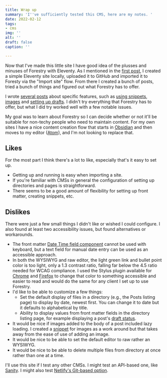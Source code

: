 ```yaml
---
title: Wrap up
summary: 'I''ve sufficiently tested this CMS, here are my notes. '
date: 2022-02-12
tags:
- cms
img: ''
alt: ''
draft: false
caption: ''

---
```

Now that I've made this little site I have good idea of the plusses and minuses of Forestry with Eleventy. As I mentioned in the [first post](/posts/kicking-it-off), I created a simple Eleventy site locally, uploaded it to GitHub and imported it to Foresty via the "Import site" flow. From there I created a bunch of posts, tried a bunch of things and figured out what Forestry has to offer.

I wrote [several posts](/posts/) about specific features, such as [using snippets](/posts/snippets), [images](/posts/images) and [setting up drafts](/posts/drafts). I didn't try everything that Forestry has to offer, but what I did try worked well with a few notable issues.

My goal was to learn about Forestry so I can decide whether or not it'll be suitable for non-techy people who need to maintain content. For my own sites I have a nice content creation flow that starts in [Obsidian](https://obsidian.md) and then moves to my editor ([Atom](https://atom.io)), and I'm not looking to replace that.

## Likes

For the most part I think there's a lot to like, especially that's it easy to set up.

* Getting up and running is easy when importing a site.
* If you're familiar with CMSs in general the configuration of setting up directories and pages is straightforward.
* There seems to be a good amount of flexibility for setting up front matter, creating snippets, etc.

## Dislikes

There were just a few small things I didn't like or wished I could configure. I also found at least two accessibility issues, but found alternatives or workarounds.

* The front matter [Date Time field component](/posts/date-field/) cannot be used with keyboard, but a text field for manual date entry can be used as an accessible approach.
* In both the WYSIWYG and raw editor, the light green link and bullet point color is too light, only a 1.3 contrast ratio, falling far below the 4.5 ratio needed for WCAG compliance. I used the Stylus plugin available for [Chrome](https://chrome.google.com/webstore/detail/stylus/clngdbkpkpeebahjckkjfobafhncgmne) and [Firefox](https://addons.mozilla.org/en-US/firefox/addon/styl-us/) to change that color to something accessible and easier to read and would do the same for any client I set up to use Forestry.
* I'd like to be able to customize a few things:
  * Set the default display of files in a directory (e.g., the Posts listing page) to display by date, newest first. You can change it to date but it defaults to alphabetical by title.
  * Ability to display values from front matter fields in the directory listing page, for example displaying a post's [draft status](/posts/drafts).
* It would be nice if images added to the body of a post included lazy loading. I created a [snippet](/posts/snippets) for images as a work around but that takes away from the ease of use of adding an image.
* It would be nice to be able to set the default editor to raw rather an WYSIWYG.
* It would be nice to be able to delete multiple files from directory at once rather than one at a time.

I'll use this site if I test any other CMSs. I might test an API-based one, like [Sanity](https://sanity.io). I might also test [Netlify's Git-based option](https://www.netlifycms.org/).

